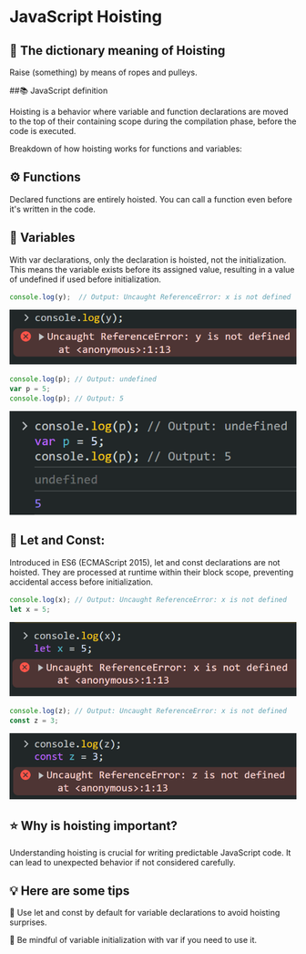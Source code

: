 # JavaScript Hoisting

## 📖 The dictionary meaning of Hoisting

Raise (something) by means of ropes and pulleys.

##📚 JavaScript definition

Hoisting is a behavior where variable and function declarations are moved to the top of their containing scope during the compilation phase, before the code is executed.

Breakdown of how hoisting works for functions and variables:

## ⚙️ Functions 

Declared functions are entirely hoisted. You can call a function even before it's written in the code.

## 📝 Variables

With var declarations, only the declaration is hoisted, not the initialization. This means the variable exists before its assigned value, resulting in a value of undefined if used before initialization.

```javascript
console.log(y);  // Output: Uncaught ReferenceError: x is not defined
```
![Uncaught ReferenceError: x is not defined](img/without-var.png)

```javascript
console.log(p); // Output: undefined
var p = 5;
console.log(p); // Output: 5
```
![with var](img/var.png)

## 🔢 Let and Const:

Introduced in ES6 (ECMAScript 2015), let and const declarations are not hoisted. They are processed at runtime within their block scope, preventing accidental access before initialization.

```javascript
console.log(x); // Output: Uncaught ReferenceError: x is not defined
let x = 5;
```
![with let](img/let.png)

```javascript
console.log(z); // Output: Uncaught ReferenceError: x is not defined 
const z = 3;
```
![with const](img/const.png)

## ⭐️ Why is hoisting important?

Understanding hoisting is crucial for writing predictable JavaScript code. It can lead to unexpected behavior if not considered carefully. 

## 💡 Here are some tips

🔢 Use let and const by default for variable declarations to avoid hoisting surprises.

📝 Be mindful of variable initialization with var if you need to use it.
